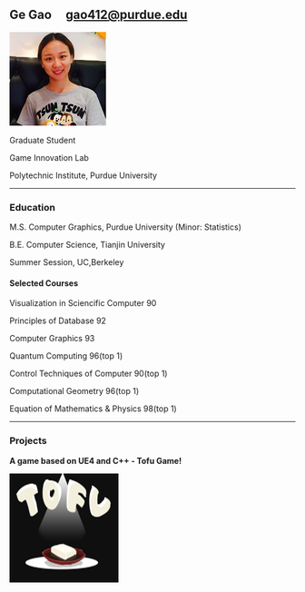 ## Ge Gao                       gao412@purdue.edu
![fay067](gao.jpg)  

Graduate Student

Game Innovation Lab

Polytechnic Institute, Purdue University

-----------------------------------------------------------------------------------------------
### Education

M.S. Computer Graphics, Purdue University (Minor: Statistics)

B.E. Computer Science, Tianjin University

Summer Session, UC,Berkeley

#### Selected Courses

Visualization in Sciencific Computer     90

Principles of Database                   92

Computer Graphics                        93

Quantum Computing                        96(top 1)

Control Techniques of Computer           90(top 1)

Computational Geometry                   96(top 1)

Equation of Mathematics & Physics        98(top 1)

-----------------------------------------------------------------------------------------------
### Projects
 
**A game based on UE4 and C++ - Tofu Game!**

![fay067](TofuGame.png)  



